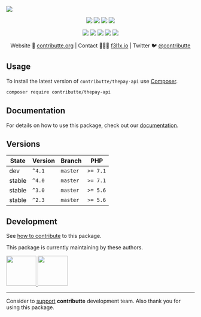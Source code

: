 ![](https://heatbadger.now.sh/github/readme/contributte/thepay-api)

<p align=center>
  <a href="https://github.com/contributte/thepay-api/actions"><img src="https://badgen.net/github/checks/contributte/thepay-api/master"></a>
  <a href="https://coveralls.io/r/contributte/thepay-api"><img src="https://badgen.net/coveralls/c/github/contributte/thepay-api"></a>
  <a href="https://packagist.org/packages/contributte/thepay-api"><img src="https://badgen.net/packagist/dm/contributte/thepay-api"></a>
  <a href="https://packagist.org/packages/contributte/thepay-api"><img src="https://badgen.net/packagist/v/contributte/thepay-api"></a>
</p>
<p align=center>
  <a href="https://packagist.org/packages/contributte/thepay-api"><img src="https://badgen.net/packagist/php/contributte/thepay-api"></a>
  <a href="https://github.com/contributte/thepay-api"><img src="https://badgen.net/github/license/contributte/thepay-api"></a>
  <a href="https://bit.ly/ctteg"><img src="https://badgen.net/badge/support/gitter/cyan"></a>
  <a href="https://bit.ly/cttfo"><img src="https://badgen.net/badge/support/forum/yellow"></a>
  <a href="https://contributte.org/partners.html"><img src="https://badgen.net/badge/sponsor/donations/F96854"></a>
</p>

<p align=center>
Website 🚀 <a href="https://contributte.org">contributte.org</a> | Contact 👨🏻‍💻 <a href="https://f3l1x.io">f3l1x.io</a> | Twitter 🐦 <a href="https://twitter.com/contributte">@contributte</a>
</p>

## Usage

To install the latest version of `contributte/thepay-api` use [Composer](https://getcomposer.org).

```bash
composer require contributte/thepay-api
```

## Documentation

For details on how to use this package, check out our [documentation](.docs).

## Versions

| State       | Version | Branch   | PHP      |
|-------------|---------|----------|----------|
| dev         | `^4.1`  | `master` | `>= 7.1` |
| stable      | `^4.0`  | `master` | `>= 7.1` |
| stable      | `^3.0`  | `master` | `>= 5.6` |
| stable      | `^2.3`  | `master` | `>= 5.6` |


## Development

See [how to contribute](https://contributte.org/contributing.html) to this package.

This package is currently maintaining by these authors.


<a href="https://github.com/trejjam">
  <img width="80" height="80" src="https://avatars2.githubusercontent.com/u/3594540?s=80&v=4">
</a>
<a href="https://github.com/f3l1x">
  <img width="80" height="80" src="https://avatars2.githubusercontent.com/u/538058?s=80&v=4">
</a>

-----

Consider to [support](https://contributte.org/partners.html) **contributte** development team.
Also thank you for using this package.
